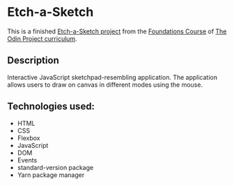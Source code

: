 # Etch-a-Sketch

This is a finished [Etch-a-Sketch project](https://www.theodinproject.com/lessons/foundations-etch-a-sketch) from the [Foundations Course](https://www.theodinproject.com/paths/foundations/courses/foundations) of [The Odin Project curriculum](https://www.theodinproject.com/paths).

## Description

Interactive JavaScript sketchpad-resembling application. The application allows users to draw on canvas in different modes using the mouse.

## Technologies used:

- HTML
- CSS
- Flexbox
- JavaScript
- DOM
- Events
- standard-version package
- Yarn package manager